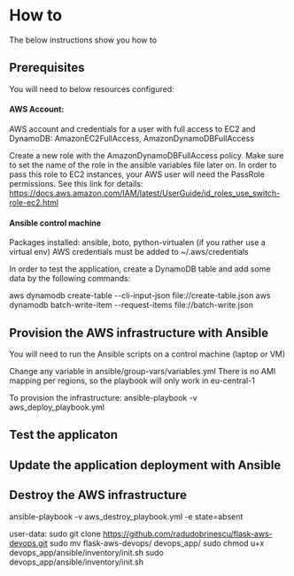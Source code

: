 # How to

The below instructions show you how to

## Prerequisites
You will need to below resources configured:

#### AWS Account:
AWS account and credentials for a user with full access to EC2 and DynamoDB:
AmazonEC2FullAccess, AmazonDynamoDBFullAccess

Create a new role with the AmazonDynamoDBFullAccess policy. Make sure to set the name of the role in the ansible variables file later on. 
In order to pass this role to EC2 instances, your AWS user will need the PassRole permissions. See this link for details:
https://docs.aws.amazon.com/IAM/latest/UserGuide/id_roles_use_switch-role-ec2.html

#### Ansible control machine
Packages installed: ansible, boto, python-virtualen (if you rather use a virtual env)
AWS credentials must be added to ~/.aws/credentials

In order to test the application, create a DynamoDB table and add some data by the following commands:

aws dynamodb create-table --cli-input-json file://create-table.json
aws dynamodb batch-write-item --request-items file://batch-write.json


## Provision the AWS infrastructure with Ansible
You will need to run the Ansible scripts on a control machine (laptop or VM)

Change any variable in ansible/group-vars/variables.yml
There is no AMI mapping per regions, so the playbook will only work in eu-central-1

To provision the infrastructure:
ansible-playbook -v aws_deploy_playbook.yml


## Test the applicaton


## Update the application deployment with Ansible


## Destroy the AWS infrastructure

ansible-playbook -v aws_destroy_playbook.yml -e state=absent

user-data:
sudo git clone https://github.com/radudobrinescu/flask-aws-devops.git
sudo mv flask-aws-devops/ devops_app/
sudo chmod u+x devops_app/ansible/inventory/init.sh
sudo devops_app/ansible/inventory/init.sh
